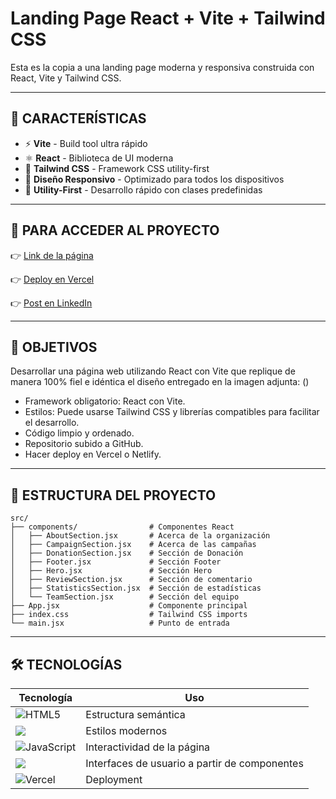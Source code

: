 # Landing Page React + Vite + Tailwind CSS

Esta es la copia a una landing page moderna y responsiva construida con React, Vite y Tailwind CSS.

---

## 🚀 CARACTERÍSTICAS

- ⚡ **Vite** - Build tool ultra rápido
- ⚛️ **React** - Biblioteca de UI moderna
- 🎨 **Tailwind CSS** - Framework CSS utility-first
- 📱 **Diseño Responsivo** - Optimizado para todos los dispositivos
- 🎯 **Utility-First** - Desarrollo rápido con clases predefinidas

---

## 🔗 PARA ACCEDER AL PROYECTO

👉 [Link de la página](https://curso-fullstack-tp-final-2-landing.vercel.app/)

👉 [Deploy en Vercel](https://vercel.com/laura-brnichs-projects/curso-fullstack-tp-final-2-landing-page-copy/9amvJvGjYnHzPVCXCpKQLqV1HzNc)

👉 [Post en LinkedIn]()

---

## 🎯 OBJETIVOS

Desarrollar una página web utilizando React con Vite que replique de manera 100% fiel e idéntica el diseño entregado en la imagen adjunta: ()

- Framework obligatorio: React con Vite.
- Estilos: Puede usarse Tailwind CSS y librerías compatibles para facilitar el desarrollo.
- Código limpio y ordenado.
- Repositorio subido a GitHub.
- Hacer deploy en Vercel o Netlify.

---

## 📁 ESTRUCTURA DEL PROYECTO

```
src/
├── components/                # Componentes React
│   ├── AboutSection.jsx       # Acerca de la organización
│   ├── CampaignSection.jsx    # Acerca de las campañas
│   ├── DonationSection.jsx    # Sección de Donación
│   ├── Footer.jsx             # Sección Footer
│   ├── Hero.jsx               # Sección Hero
│   ├── ReviewSection.jsx      # Sección de comentario
│   ├── StatisticsSection.jsx  # Sección de estadísticas
│   └── TeamSection.jsx        # Sección del equipo
├── App.jsx                    # Componente principal
├── index.css                  # Tailwind CSS imports
└── main.jsx                   # Punto de entrada
```

---

## 🛠️ TECNOLOGÍAS 

| Tecnología | Uso |
|------------|------|
| ![HTML5](https://img.shields.io/badge/html5-%23E34F26.svg?style=for-the-badge&logo=html5&logoColor=white) | Estructura semántica |
| <img src="https://img.shields.io/badge/tailwind-css%20-%231572B6.svg?&style=for-the-badge&logo=tailwind-css&logoColor=white" /> | Estilos modernos |
| ![JavaScript](https://img.shields.io/badge/JavaScript-%23323330.svg?style=for-the-badge&logo=javascript&logoColor=F7DF1E) | Interactividad de la página |
| <img src="https://img.shields.io/badge/react%20-%2300D9FF.svg?&style=for-the-badge&logo=react&logoColor=white" /> | Interfaces de usuario a partir de componentes |
| ![Vercel](https://img.shields.io/badge/vercel-%23000000.svg?style=for-the-badge&logo=vercel&logoColor=white) | Deployment |


<!-- 
## 🎨 Personalización

### Colores
Los colores principales se definen en `tailwind.config.js`:
- `primary-500`: #667eea
- `secondary-500`: #764ba2
- `accent-500`: #ec4899

### Contenido
Modifica el contenido directamente en los componentes JSX:
- Textos en `src/components/`
- Enlaces de navegación en `Header.jsx`
- Información de contacto en `Contact.jsx` y `Footer.jsx`

### Estilos con Tailwind
- Usa clases de Tailwind para estilos rápidos
- Personaliza colores en `tailwind.config.js`
- Añade utilidades personalizadas en `src/index.css`

## 📱 Responsive Design

La landing page está optimizada para:
- 📱 Móviles (320px+)
- 📱 Tablets (768px+)
- 💻 Desktop (1024px+)

## 🚀 Despliegue

### Vercel
```bash
npm run build
# Sube la carpeta 'dist' a Vercel
```

### Netlify
```bash
npm run build
# Arrastra la carpeta 'dist' a Netlify
```

### GitHub Pages
```bash
npm run build
# Sube el contenido de 'dist' a tu repositorio de GitHub Pages
```

-->

